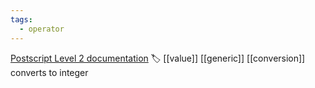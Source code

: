 ```yaml
---
tags:
  - operator
---
```

[Postscript Level 2 documentation](https://hepunx.rl.ac.uk/~adye/psdocs/ref/PSL2c.html#cvi)
🏷️ [[value]] [[generic]] [[conversion]]
converts to integer